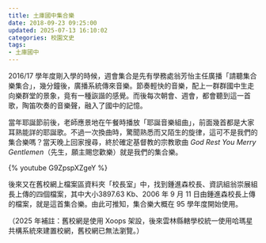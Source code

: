 ```yaml
---
title: 土庫國中集合樂
date: 2018-09-23 09:25:00
updated: 2025-07-13 16:10:02
categories: 校園文史
tags:
- 土庫國中
---
```


2016/17 學年度剛入學的時候，週會集合是先有學務處翁芳怡主任廣播「請聽集合樂集合」，幾分鐘後，廣播系統傳來音樂。節奏輕快的音樂，配上一群群國中生走向樂群堂的景象，竟有一種詼諧的感覺。而後每次朝會、週會，都會聽到這一首歌，陶笛吹奏的音樂聲，融入了國中的記憶。

當年耶誕節前後，老師應景地在午餐時播放「耶誕音樂組曲」，前面幾首都是大家耳熟能詳的耶誕歌。不過一次換曲時，驚聞熟悉而又陌生的旋律，這可不是我們的集合樂嗎？當天晚上回家搜尋，終於確定基督教的宗教歌曲 *God Rest You Merry Gentlemen*（先生，願主賜您歡樂）就是我們的集合樂。

{% youtube G9ZpspXZgeY %}

後來又在舊校網上檔案區資料夾「校長室」中，找到鍾進森校長、資訊組翁崇展組長上傳的四個檔案，其中大小3897.63 Kb、2006 年 9 月 11 日由鍾進森校長上傳的檔案，就是這首集合樂。由此可推知，集合樂大概在 95 學年度開始使用。

（2025 年補註：舊校網是使用 Xoops 架設，後來雲林縣轄學校統一使用哈瑪星共構系統來建置校網，舊校網已無法瀏覽。）
